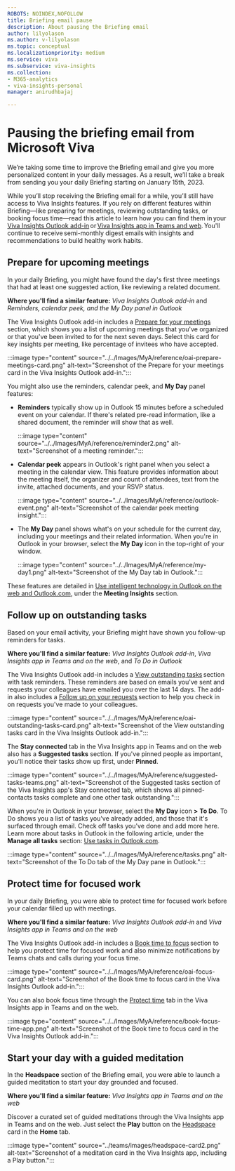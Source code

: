 ```yaml
---
ROBOTS: NOINDEX,NOFOLLOW
title: Briefing email pause
description: About pausing the Briefing email
author: lilyolason
ms.author: v-lilyolason
ms.topic: conceptual
ms.localizationpriority: medium 
ms.service: viva 
ms.subservice: viva-insights 
ms.collection: 
- M365-analytics
- viva-insights-personal
manager: anirudhbajaj

---
```


# Pausing the briefing email from Microsoft Viva 

We’re taking some time to improve the Briefing email and give you more personalized content in your daily messages. As a result, we’ll take a break from sending you your daily Briefing starting on January 15th, 2023.

While you’ll stop receiving the Briefing email for a while, you’ll still have access to Viva Insights features. If you rely on different features within Briefing—like preparing for meetings, reviewing outstanding tasks, or booking focus time—read this article to learn how you can find them in your [Viva Insights Outlook add-in](../use/add-in.md) or [Viva Insights app in Teams and web](../teams/viva-insights-home.md). You'll continue to receive semi-monthly digest emails with insights and recommendations to build healthy work habits.

## Prepare for upcoming meetings 

In your daily Briefing, you might have found the day's first three meetings that had at least one suggested action, like reviewing a related document. 

**Where you'll find a similar feature:** *Viva Insights Outlook add-in* and *Reminders, calendar peek, and the My Day panel in Outlook*

The Viva Insights Outlook add-in includes a [Prepare for your meetings](../use/use-insights.md#prepare-for-your-meetings) section, which shows you a list of upcoming meetings that you've organized or that you've been invited to for the next seven days. Select this card for key insights per meeting, like percentage of invitees who have accepted. 

:::image type="content" source="../../Images/MyA/reference/oai-prepare-meetings-card.png" alt-text="Screenshot of the Prepare for your meetings card in the Viva Insights Outlook add-in.":::

You might also use the reminders, calendar peek, and **My Day** panel features:

* **Reminders** typically show up in Outlook 15 minutes before a scheduled event on your calendar. If there's related pre-read information, like a shared document, the reminder will show that as well.

    :::image type="content" source="../../Images/MyA/reference/reminder2.png" alt-text="Screenshot of a meeting reminder.":::

* **Calendar peek** appears in Outlook's right panel when you select a meeting in the calendar view. This feature provides information about the meeting itself, the organizer and count of attendees, text from the invite, attached documents, and your RSVP status.

    :::image type="content" source="../../Images/MyA/reference/outlook-event.png" alt-text="Screenshot of the calendar peek meeting insight.":::

* The **My Day** panel shows what's on your schedule for the current day, including your meetings and their related information. When you're in Outlook in your browser, select the **My Day** icon in the top-right of your window.

    :::image type="content" source="../../Images/MyA/reference/my-day1.png" alt-text="Screenshot of the My Day tab in Outlook.":::

These features are detailed in [Use intelligent technology in Outlook on the web and Outlook.com](https://support.microsoft.com/en-us/office/use-intelligent-technology-in-outlook-on-the-web-and-outlook-com-24b30683-8340-4b69-b8ac-4193ec528a70), under the **Meeting Insights** section.

## Follow up on outstanding tasks 

Based on your email activity, your Briefing might have shown you follow-up reminders for tasks.

**Where you'll find a similar feature:** *Viva Insights Outlook add-in*, *Viva Insights app in Teams and on the web*, and *To Do in Outlook*

The Viva Insights Outlook add-in includes a [View outstanding tasks](../use/use-insights.md#view-outstanding-tasks) section with task reminders. These reminders are based on emails you've sent and requests your colleagues have emailed you over the last 14 days. The add-in also includes a [Follow up on your requests](../use/use-insights.md#follow-up-on-your-requests) section to help you check in on requests you've made to your colleagues. 

:::image type="content" source="../../Images/MyA/reference/oai-outstanding-tasks-card.png" alt-text="Screenshot of the View outstanding tasks card in the Viva Insights Outlook add-in.":::

The **Stay connected** tab in the Viva Insights app in Teams and on the web also has a **Suggested tasks** section. If you've pinned people as important, you'll notice their tasks show up first, under **Pinned**.

:::image type="content" source="../../Images/MyA/reference/suggested-tasks-teams.png" alt-text="Screenshot of the Suggested tasks section of the Viva Insights app's Stay connected tab, which shows all pinned-contacts tasks complete and one other task outstanding.":::

When you're in Outlook in your browser, select the **My Day** icon **>** **To Do**. To Do shows you a list of tasks you've already added, and those that it's surfaced through email. Check off tasks you've done and add more here. Learn more about tasks in Outlook in the following article, under the **Manage all tasks** section: [Use tasks in Outlook.com](https://support.microsoft.com/en-us/office/use-tasks-in-outlook-com-6e8a991b-ea62-4009-a7f7-62b70a57ec18#bkmk_beta).

:::image type="content" source="../../Images/MyA/reference/tasks.png" alt-text="Screenshot of the To Do tab of the My Day pane in Outlook.":::

## Protect time for focused work 

In your daily Briefing, you were able to protect time for focused work before your calendar filled up with meetings. 

**Where you'll find a similar feature:** *Viva Insights Outlook add-in* and *Viva Insights app in Teams and on the web*

The Viva Insights Outlook add-in includes a [Book time to focus](../use/use-insights.md#book-time-to-focus) section to help you protect time for focused work and also minimize notifications by Teams chats and calls during your focus time. 

:::image type="content" source="../../Images/MyA/reference/oai-focus-card.png" alt-text="Screenshot of the Book time to focus card in the Viva Insights Outlook add-in.":::

You can also book focus time through the [Protect time](../teams/viva-insights-protect-time.md) tab in the Viva Insights app in Teams and on the web.  

:::image type="content" source="../../Images/MyA/reference/book-focus-time-app.png" alt-text="Screenshot of the Book time to focus card in the Viva Insights Outlook add-in.":::

## Start your day with a guided meditation 

In the **Headspace** section of the Briefing email, you were able to launch a guided meditation to start your day grounded and focused. 

**Where you'll find a similar feature:** *Viva Insights app in Teams and on the web*

Discover a curated set of guided meditations through the Viva Insights app in Teams and on the web. Just select the **Play** button on the [Headspace](../teams/viva-insights-headspace.md) card in the **Home** tab. 

:::image type="content" source="../teams/images/headspace-card2.png" alt-text="Screenshot of a meditation card in the Viva Insights app, including a Play button.":::
